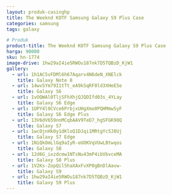 ```yaml
---
layout: produk-casinghp
title: The Weeknd KOTF Samsung Galaxy S9 Plus Case
categories: samsung
tags: galaxy

# Produk
product-title: The Weeknd KOTF Samsung Galaxy S9 Plus Case
harga: 90000
sku: hn-1774
image-drive: 1hw29aI4ie5RWOu187nk7D5TQBzD_KjW1
gallery:
  - url: 1h1AC5vFDMl6h67Aqarv4N6deN_XNElck
    title: Galaxy Note 8
  - url: 14wvSYm79I1tTt_eA9kSqRF0ld3XHeE5e
    title: Galaxy S6
  - url: 1vOQWAl0TljSFhXhjQJQDIfd03s_4YLay
    title: Galaxy S6 Edge
  - url: 1UPY4l0CVce6PrbjxUHgXmo0PQHMmw5yF
    title: Galaxy S6 Edge Plus
  - url: 13V6dV659nnMCqbAAV9TeD7_hgSFGK98Q
    title: Galaxy S7
  - url: 1wcOjnHk0y1dKloQ1DJqi1MRtgYc5J8Uj
    title: Galaxy S7 Edge
  - url: 1NiQkOmLlGq9aIyR-eUOKVqVUwLBtwqos
    title: Galaxy S8
  - url: 12d6G_ixzdcmw1NTsNu43mP4ibVbvceMA
    title: Galaxy S8 Plus
  - url: 1V2Ks-ZopQil5haXAxFvXP0gBnDlAavw-
    title: Galaxy S9
  - url: 1hw29aI4ie5RWOu187nk7D5TQBzD_KjW1
    title: Galaxy S9 Plus
---
```

